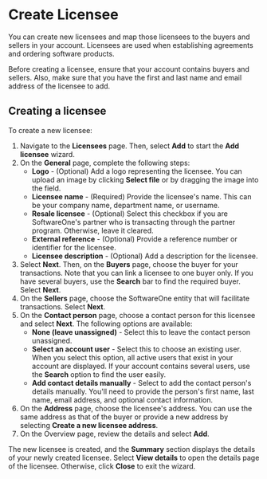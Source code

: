 # Create Licensee

You can create new licensees and map those licensees to the buyers and sellers in your account. Licensees are used when establishing agreements and ordering software products.

Before creating a licensee, ensure that your account contains buyers and sellers. Also, make sure that you have the first and last name and email address of the licensee to add.

## Creating a licensee

To create a new licensee:

1. Navigate to the **Licensees** page. Then, select **Add** to start the **Add licensee** wizard.&#x20;
2. On the **General** page, complete the following steps:&#x20;
   * **Logo** - (Optional) Add a logo representing the licensee. You can upload an image by clicking **Select file** or by dragging the image into the field.
   * **Licensee name** - (Required) Provide the licensee's name. This can be your company name, department name, or username.&#x20;
   * **Resale licensee** - (Optional) Select this checkbox if you are SoftwareOne's partner who is transacting through the partner program. Otherwise, leave it cleared.
   * **External reference** - (Optional) Provide a reference number or identifier for the licensee.
   * **Licensee description** - (Optional) Add a description for the licensee.
3. Select **Next**. Then, on the **Buyers** page, choose the buyer for your transactions. Note that you can link a licensee to one buyer only. If you have several buyers, use the **Search** bar to find the required buyer. Select **Next**.
4. On the **Sellers** page, choose the SoftwareOne entity that will facilitate transactions. Select **Next**.
5. On the **Contact person** page, choose a contact person for this licensee and select **Next**. The following options are available:
   * **None (leave unassigned)** - Select this to leave the contact person unassigned.
   * **Select an account user** - Select this to choose an existing user. When you select this option, all active users that exist in your account are displayed. If your account contains several users, use the **Search** option to find the user easily.
   * **Add contact details manually** - Select to add the contact person's details manually. You'll need to provide the person's first name, last name, email address, and optional contact information.
6. On the **Address** page, choose the licensee's address. You can use the same address as that of the buyer or provide a new address by selecting **Create a new licensee address**.&#x20;
7. On the Overview page, review the details and select **Add**.&#x20;

The new licensee is created, and the **Summary** section displays the details of your newly created licensee. Select **View details** to open the details page of the licensee. Otherwise, click **Close** to exit the wizard.
